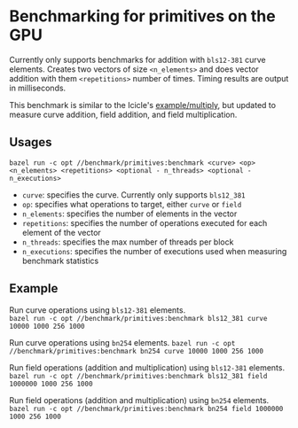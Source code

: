 # Benchmarking for primitives on the GPU
Currently only supports benchmarks for addition with `bls12-381` curve elements. Creates two vectors of size `<n_elements>` and does vector addition with them `<repetitions>` number of times. Timing results are output in milliseconds.

This benchmark is similar to the Icicle's [example/multiply](https://github.com/ingonyama-zk/icicle/tree/40309329fbf6c5fc7e77d629c72b4a3d28036444/examples/c%2B%2B/multiply), but updated to measure curve addition, field addition, and field multiplication.

## Usages
`bazel run -c opt //benchmark/primitives:benchmark <curve> <op> <n_elements> <repetitions> <optional - n_threads> <optional - n_executions>`

- `curve`: specifies the curve. Currently only supports `bls12_381`
- `op`: specifies what operations to target, either `curve` or `field`
- `n_elements`: specifies the number of elements in the vector
- `repetitions`: specifies the number of operations executed for each element of the vector
- `n_threads`: specifies the max number of threads per block
- `n_executions`: specifies the number of executions used when measuring benchmark statistics

## Example
Run curve operations using `bls12-381` elements.  
`bazel run -c opt //benchmark/primitives:benchmark bls12_381 curve 10000 1000 256 1000`

Run curve operations using `bn254` elements.
`bazel run -c opt //benchmark/primitives:benchmark bn254 curve 10000 1000 256 1000`

Run field operations (addition and multiplication) using `bls12-381` elements.  
`bazel run -c opt //benchmark/primitives:benchmark bls12_381 field 1000000 1000 256 1000`

Run field operations (addition and multiplication) using `bn254` elements.  
`bazel run -c opt //benchmark/primitives:benchmark bn254 field 1000000 1000 256 1000`
